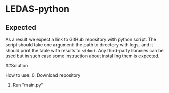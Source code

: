 # LEDAS-python

## Expected

As a result we expect a link to GitHub repository with python script. The script should take one argument: the path to directory with logs, and it should print the table with results to `stdout`. Any third-party libraries can be used but in such case some instruction about installing them is expected.

##Solution:

How to use:
0. Download repository
1. Run "main.py"
